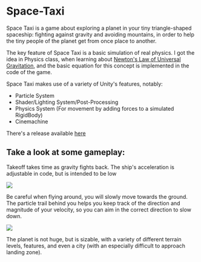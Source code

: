 # Space-Taxi
Space Taxi is a game about exploring a planet in your tiny triangle-shaped spaceship: fighting against gravity and avoiding mountains, in order to help the tiny people of the planet get from once place to another.

The key feature of Space Taxi is a basic simulation of real physics. I got the idea in Physics class, when learning about [Newton's Law of Universal Gravitation](https://en.wikipedia.org/wiki/Newton%27s_law_of_universal_gravitation), and the basic equation for this concept is implemented in the code of the game.

Space Taxi makes use of a variety of Unity's features, notably:
* Particle System
* Shader/Lighting System/Post-Processing
* Physics System (For movement by adding forces to a simulated RigidBody)
* Cinemachine

There's a release available [here](https://github.com/JustColdToast/Space-Taxi/releases)

## Take a look at some gameplay:
Takeoff takes time as gravity fights back. The ship's acceleration is adjustable in code, but is intended to be low
<p>
  <img src="https://thumbs.gfycat.com/SpanishBarrenIndochinahogdeer-size_restricted.gif">
 </p>
 
 Be careful when flying around, you will slowly move towards the ground. The particle trail behind you helps you keep track of the direction and magnitude of your velocity, so you can aim in the correct direction to slow down.
<p>
  <img src="https://thumbs.gfycat.com/GenuineJitteryGalapagossealion-size_restricted.gif">
 </p>

The planet is not huge, but is sizable, with a variety of different terrain levels, features, and even a city (with an especially difficult to approach landing zone).
